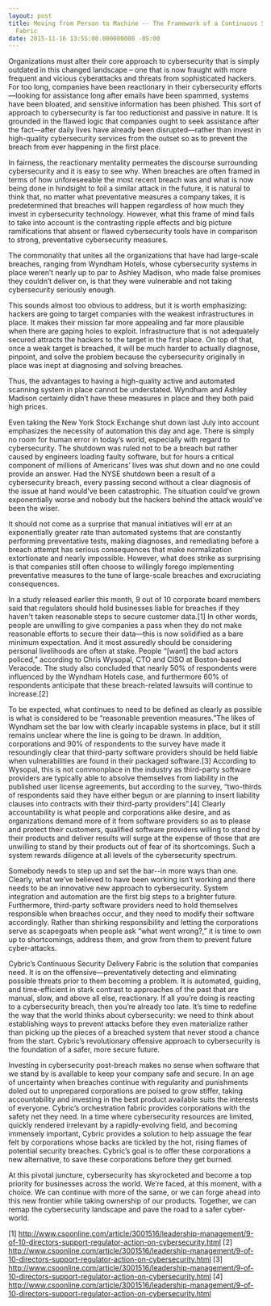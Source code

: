 ```yaml
---
layout: post
title: Moving from Person to Machine -- The Framework of a Continuous Security Delivery
  Fabric
date: 2015-11-16 13:55:08.000000000 -05:00
---
```

Organizations must alter their core approach to cybersecurity that is simply outdated in this changed landscape – one that is now fraught with more frequent and vicious cyberattacks and threats from sophisticated hackers. For too long, companies have been reactionary in their cybersecurity efforts—looking for assistance long after emails have been spammed, systems have been bloated, and sensitive information has been phished. This sort of approach to cybersecurity is far too reductionist and passive in nature. It is grounded in the flawed logic that companies ought to seek assistance after the fact—after daily lives have already been disrupted—rather than invest in high-quality cybersecurity services from the outset so as to prevent the breach from ever happening in the first place.

In fairness, the reactionary mentality permeates the discourse surrounding cybersecurity and it is easy to see why. When breaches are often framed in terms of how unforeseeable the most recent breach was and what is now being done in hindsight to foil a similar attack in the future, it is natural to think that, no matter what preventative measures a company takes, it is predetermined that breaches will happen regardless of how much they invest in cybersecurity technology. However, what this frame of mind fails to take into account is the contrasting ripple effects and big picture ramifications that absent or flawed cybersecurity tools have in comparison to strong, preventative cybersecurity measures.

The commonality that unites all the organizations that have had large-scale breaches, ranging from Wyndham Hotels, whose cybersecurity systems in place weren’t nearly up to par to Ashley Madison, who made false promises they couldn’t deliver on, is that they were vulnerable and not taking cybersecurity seriously enough. 

This sounds almost too obvious to address, but it is worth emphasizing: hackers are going to target companies with the weakest infrastructures in place. It makes their mission far more appealing and far more plausible when there are gaping holes to exploit. Infrastructure that is not adequately secured attracts the hackers to the target in the first place. On top of that, once a weak target is breached, it will be much harder to actually diagnose, pinpoint, and solve the problem because the cybersecurity originally in place was  inept at diagnosing and solving breaches.

Thus, the advantages to having a high-quality active and automated scanning system in place cannot be understated. Wyndham and Ashley Madison certainly didn’t have these measures in place and they both paid high prices. 

Even taking the New York Stock Exchange shut down last July into account emphasizes the necessity of automation this day and age. There is simply no room for human error in today’s world, especially with regard to cybersecurity. The shutdown was ruled not to be a breach but rather caused by engineers loading faulty software, but for hours a critical component of millions of Americans’ lives was shut down and no one could provide an answer. Had the NYSE shutdown been a result of a cybersecurity breach, every passing second without a clear diagnosis of the issue at hand would’ve been catastrophic. The situation could’ve grown exponentially worse and nobody but the hackers behind the attack would’ve been the wiser. 
 
It should not come as a surprise that manual initiatives will err at an exponentially greater rate than automated systems that are constantly performing preventative tests, making diagnoses, and remediating before a breach attempt has serious consequences that make normalization extortionate and nearly impossible. However, what does strike as surprising is that companies still often choose to willingly forego implementing preventative measures to the tune of large-scale breaches and excruciating consequences. 

In a study released earlier this month, 9 out of 10 corporate board members said that regulators should hold businesses liable for breaches if they haven't taken reasonable steps to secure customer data.[1] In other words, people are unwilling to give companies a pass when they do not make reasonable efforts to secure their data—this is now solidified as a bare minimum expectation. And it most assuredly should be considering personal livelihoods are often at stake. People “[want] the bad actors policed,” according to Chris Wysopal, CTO and CISO at Boston-based Veracode. The study also concluded that nearly 50% of respondents were influenced by the Wyndham Hotels case, and furthermore 60% of respondents anticipate that these breach-related lawsuits will continue to increase.[2]

To be expected, what continues to need to be defined as clearly as possible is what is considered to be “reasonable prevention measures.”The likes of Wyndham set the bar low with clearly incapable systems in place, but it still remains unclear where the line is going to be drawn. In addition, corporations and 90% of respondents to the survey have made it resoundingly clear that third-party software providers should be held liable when vulnerabilities are found in their packaged software.[3] According to Wysopal, this is not commonplace in the industry as third-party software providers are typically able to absolve themselves from liability in the published user license agreements, but according to the survey, “two-thirds of respondents said they have either begun or are planning to insert liability clauses into contracts with their third-party providers”.[4] Clearly accountability is what people and corporations alike desire, and as organizations demand more of it from software providers so as to please and protect their customers, qualified software providers willing to stand by their products and deliver results will surge at the expense of those that are unwilling to stand by their products out of fear of its shortcomings. Such a system rewards diligence at all levels of the cybersecurity spectrum.

Somebody needs to step up and set the bar--in more ways than one. Clearly, what we’ve believed to have been working isn’t working and there needs to be an innovative new approach to cybersecurity. System integration and automation are the first big steps to a brighter future. Furthermore, third-party software providers need to hold themselves responsible when breaches occur, and they need to modify their software accordingly. Rather than shirking responsibility and letting the corporations serve as scapegoats when people ask “what went wrong?,” it is time to own up to shortcomings, address them, and grow from them to prevent future cyber-attacks. 

Cybric’s Continuous Security Delivery Fabric is the solution that companies need. It is on the offensive—preventatively detecting and eliminating possible threats prior to them becoming a problem. It is automated, guiding, and time-efficient in stark contrast to approaches of the past that are manual, slow, and above all else, reactionary. If all you’re doing is reacting to a cybersecurity breach, then you’re already too late. It’s time to redefine the way that the world thinks about cybersecurity: we need to think about establishing ways to prevent attacks before they even materialize rather than picking up the pieces of a breached system that never stood a chance from the start. Cybric’s revolutionary offensive approach to cybersecurity is the foundation of a safer, more secure future. 

Investing in cybersecurity post-breach makes no sense when software that we stand by is available to keep your company safe and secure. In an age of uncertainty when breaches continue with regularity and punishments doled out to unprepared corporations are poised to grow stiffer, taking accountability and investing in the best product available suits the interests of everyone. Cybric’s orchestration fabric provides corporations with the safety net they need. In a time where cybersecurity resources are limited, quickly rendered irrelevant by a rapidly-evolving field, and becoming immensely important, Cybric provides a solution to help assuage the fear felt by corporations whose backs are tickled by the hot, rising flames of potential security breaches. Cybric’s goal is to offer these corporations a new alternative, to save these corporations before they get burned. 

At this pivotal juncture, cybersecurity has skyrocketed and become a top priority for businesses across the world. We’re faced, at this moment, with a choice. We can continue with more of the same, or we can forge ahead into this new frontier while taking ownership of our products. Together, we can remap the cybersecurity landscape and pave the road to a safer cyber-world. 



[1] http://www.csoonline.com/article/3001516/leadership-management/9-of-10-directors-support-regulator-action-on-cybersecurity.html
[2] http://www.csoonline.com/article/3001516/leadership-management/9-of-10-directors-support-regulator-action-on-cybersecurity.html
[3] http://www.csoonline.com/article/3001516/leadership-management/9-of-10-directors-support-regulator-action-on-cybersecurity.html
[4] http://www.csoonline.com/article/3001516/leadership-management/9-of-10-directors-support-regulator-action-on-cybersecurity.html
